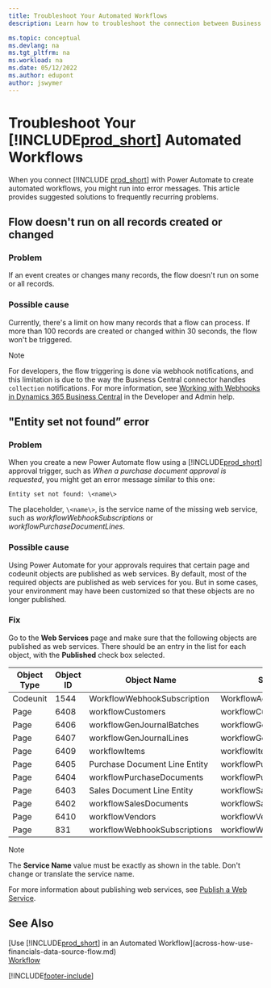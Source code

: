 ```yaml
---
title: Troubleshoot Your Automated Workflows
description: Learn how to troubleshoot the connection between Business Central and Power Automate when you build an automated workflow.

ms.topic: conceptual
ms.devlang: na
ms.tgt_pltfrm: na
ms.workload: na
ms.date: 05/12/2022
ms.author: edupont
author: jswymer
---
```


# Troubleshoot Your [!INCLUDE[prod_short](includes/prod_short.md)] Automated Workflows

When you connect [!INCLUDE [prod_short](includes/prod_short.md)] with Power Automate to create automated workflows, you might run into error messages. This article provides suggested solutions to frequently recurring problems.

## Flow doesn't run on all records created or changed

### Problem

If an event creates or changes many records, the flow doesn't run on some or all records.

### Possible cause

Currently, there's a limit on how many records that a flow can process. If more than 100 records are created or changed within 30 seconds, the flow won't be triggered.

> [!NOTE]
> For developers, the flow triggering is done via webhook notifications, and this limitation is due to the way the Business Central connector handles `collection` notifications. For more information, see [Working with Webhooks in Dynamics 365 Business Central](/dynamics365/business-central/dev-itpro/api-reference/v2.0/dynamics-subscriptions#notes-for-power-automate-flows) in the Developer and Admin help.

## "Entity set not found” error

### Problem

When you create a new Power Automate flow using a [!INCLUDE[prod_short](includes/prod_short.md)] approval trigger, such as *When a purchase document approval is requested*, you might get an error message similar to this one:

`Entity set not found: \<name\>`

The placeholder, `\<name\>`, is the service name of the missing web service, such as *workflowWebhookSubscriptions* or *workflowPurchaseDocumentLines*.

### Possible cause

Using Power Automate for your approvals requires that certain page and codeunit objects are published as web services. By default, most of the required objects are published as web services for you. But in some cases, your environment may have been customized so that these objects are no longer published.

### Fix

Go to the **Web Services** page and make sure that the following objects are published as web services. There should be an entry in the list for each object, with the **Published** check box selected.  

|Object Type|Object ID|Object Name|Service Name|
|-----------|---------|-----------|------------|
|Codeunit|	1544	|WorkflowWebhookSubscription|WorkflowActionResponse|
|Page|	6408|	workflowCustomers|	workflowCustomers|
|Page	|6406	|workflowGenJournalBatches|	workflowGenJournalBatches|
|Page	|6407	|workflowGenJournalLines|workflowGenJournalLines|
|Page	|6409	|workflowItems|	workflowItems|
|Page	|6405	|Purchase Document Line Entity|workflowPurchaseDocumentLines|
|Page|	6404	|workflowPurchaseDocuments|	workflowPurchaseDocuments|
|Page|	6403	|Sales Document Line Entity	|workflowSalesDocumentLines|
|Page|	6402|	workflowSalesDocuments|	workflowSalesDocuments|
|Page|	6410	|workflowVendors|	workflowVendors|
|Page|	831	|workflowWebhookSubscriptions|	workflowWebhookSubscriptions|

> [!NOTE]
> The **Service Name** value must be exactly as shown in the table. Don't change or translate the service name.

For more information about publishing web services, see [Publish a Web Service](across-how-publish-web-service.md).

## See Also

[Use [!INCLUDE[prod_short](includes/prod_short.md)] in an Automated Workflow](across-how-use-financials-data-source-flow.md)  
[Workflow](across-workflow.md)  


[!INCLUDE[footer-include](includes/footer-banner.md)]